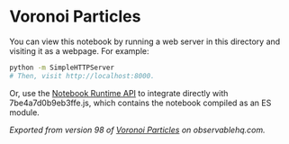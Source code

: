 # Voronoi Particles

You can view this notebook by running a web server in this directory and
visiting it as a webpage. For example:

```sh
python -m SimpleHTTPServer
# Then, visit http://localhost:8000.
```

Or, use the [Notebook Runtime API](https://github.com/observablehq/notebook-runtime) to
integrate directly with 7be4a7d0b9eb3ffe.js, which contains the notebook compiled as an
ES module.

*Exported from version 98 of [Voronoi Particles](https://beta.observablehq.com/d/7be4a7d0b9eb3ffe) on observablehq.com.*
